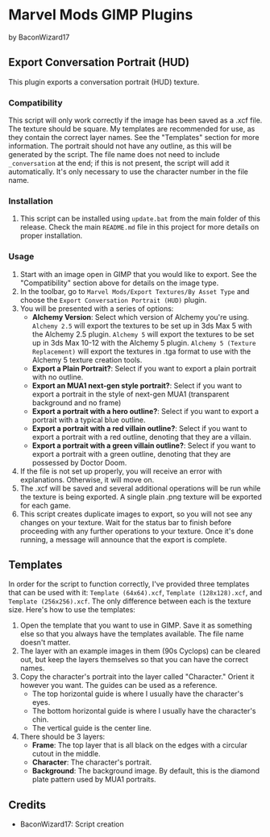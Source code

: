 # Marvel Mods GIMP Plugins
by BaconWizard17

## Export Conversation Portrait (HUD)
This plugin exports a conversation portrait (HUD) texture.

### Compatibility
This script will only work correctly if the image has been saved as a .xcf file. The texture should be square. My templates are recommended for use, as they contain the correct layer names. See the "Templates" section for more information. The portrait should not have any outline, as this will be generated by the script. The file name does not need to include `_conversation` at the end; if this is not present, the script will add it automatically. It's only necessary to use the character number in the file name.

### Installation
1. This script can be installed using `update.bat` from the main folder of this release. Check the main `README.md` file in this project for more details on proper installation.

### Usage
1. Start with an image open in GIMP that you would like to export. See the "Compatibility" section above for details on the image type.
2. In the toolbar, go to `Marvel Mods/Export Textures/By Asset Type` and choose the `Export Conversation Portrait (HUD)` plugin.
3. You will be presented with a series of options:
	- **Alchemy Version**: Select which version of Alchemy you're using. `Alchemy 2.5` will export the textures to be set up in 3ds Max 5 with the Alchemy 2.5 plugin. `Alchemy 5` will export the textures to be set up in 3ds Max 10-12 with the Alchemy 5 plugin. `Alchemy 5 (Texture Replacement)` will export the textures in .tga format to use with the Alchemy 5 texture creation tools.
	- **Export a Plain Portrait?**: Select if you want to export a plain portrait with no outline.
	- **Export an MUA1 next-gen style portrait?**: Select if you want to export a portrait in the style of next-gen MUA1 (transparent background and no frame)
	- **Export a portrait with a hero outline?**: Select if you want to export a portrait with a typical blue outline.
	- **Export a portrait with a red villain outline?**: Select if you want to export a portrait with a red outline, denoting that they are a villain.
	- **Export a portrait with a green villain outline?**: Select if you want to export a portrait with a green outline, denoting that they are possessed by Doctor Doom.
4. If the file is not set up properly, you will receive an error with explanations. Otherwise, it will move on.
5. The .xcf will be saved and several additional operations will be run while the texture is being exported. A single plain .png texture will be exported for each game.
6. This script creates duplicate images to export, so you will not see any changes on your texture. Wait for the status bar to finish before proceeding with any further operations to your texture. Once it's done running, a message will announce that the export is complete.

## Templates
In order for the script to function correctly, I've provided three templates that can be used with it: `Template (64x64).xcf`, `Template (128x128).xcf`, and `Template (256x256).xcf`. The only difference between each is the texture size. Here's how to use the templates:
1. Open the template that you want to use in GIMP. Save it as something else so that you always have the templates available. The file name doesn't matter.
2. The layer with an example images in them (90s Cyclops) can be cleared out, but keep the layers themselves so that you can have the correct names.
3. Copy the character's portrait into the layer called "Character." Orient it however you want. The guides can be used as a reference.
    - The top horizontal guide is where I usually have the character's eyes.
	- The bottom horizontal guide is where I usually have the character's chin.
	- The vertical guide is the center line.
4. There should be 3 layers:
    - **Frame**: The top layer that is all black on the edges with a circular cutout in the middle.
	- **Character**: The character's portrait.
	- **Background**: The background image. By default, this is the diamond plate pattern used by MUA1 portraits.

## Credits
- BaconWizard17: Script creation